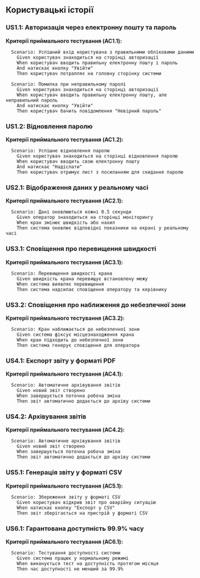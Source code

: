 ## Користувацькі історії

### US1.1: Авторизація через електронну пошту та пароль
**Критерії приймального тестування (AC1.1):**
```gherkin
  Scenario: Успішний вхід користувача з правильними обліковими даними
    Given користувач знаходиться на сторінці авторизації
    When користувач вводить правильну електронну пошту і пароль
    And натискає кнопку "Увійти"
    Then користувач потрапляє на головну сторінку системи

  Scenario: Помилка при неправильному паролі
    Given користувач знаходиться на сторінці авторизації
    When користувач вводить правильну електронну пошту, але неправильний пароль
    And натискає кнопку "Увійти"
    Then користувач бачить повідомлення "Невірний пароль"
```

### US1.2: Відновлення паролю
**Критерії приймального тестування (AC1.2):**
```gherkin
  Scenario: Успішне відновлення паролю
    Given користувач знаходиться на сторінці відновлення паролю
    When користувач вводить свою електронну пошту
    And натискає "Надіслати"
    Then користувач отримує лист з посиланням для скидання паролю
```

### US2.1: Відображення даних у реальному часі
**Критерії приймального тестування (AC2.1):**
```gherkin
  Scenario: Дані оновлюються кожні 0.5 секунди
    Given оператор знаходиться на сторінці моніторингу
    When кран змінює швидкість або нахил
    Then система оновлює відповідні показники на екрані у реальному часі
```

### US3.1: Сповіщення про перевищення швидкості
**Критерії приймального тестування (AC3.1):**
```gherkin
  Scenario: Перевищення швидкості крана
    Given швидкість крана перевищує встановлену межу
    When система виявляє перевищення
    Then система надсилає сповіщення оператору та керівнику
```

### US3.2: Сповіщення про наближення до небезпечної зони
**Критерії приймального тестування (AC3.2):**
```gherkin
  Scenario: Кран наближається до небезпечної зони
    Given система фіксує місцезнаходження крана
    When кран підходить до небезпечної зони
    Then система генерує сповіщення для оператора
```

### US4.1: Експорт звіту у форматі PDF
**Критерії приймального тестування (AC4.1):**
```gherkin
  Scenario: Автоматичне архівування звітів
    Given новий звіт створено
    When завершується поточна робоча зміна
    Then звіт автоматично додається до архіву системи
```

### US4.2: Архівування звітів
**Критерії приймального тестування (AC4.2):**
```gherkin
  Scenario: Автоматичне архівування звітів
    Given новий звіт створено
    When завершується поточна робоча зміна
    Then звіт автоматично додається до архіву системи
```

### US5.1: Генерація звіту у форматі CSV
**Критерії приймального тестування (AC5.1):**
```gherkin
  Scenario: Збереження звіту у форматі CSV
    Given користувач відкрив звіт про аварійну ситуацію
    When натискає кнопку "Експорт у CSV"
    Then звіт зберігається на пристрій у форматі CSV
```

### US6.1: Гарантована доступність 99.9% часу
**Критерії приймального тестування (AC6.1):**
```gherkin
  Scenario: Тестування доступності системи
    Given система працює у нормальному режимі
    When виконується тест на доступність протягом місяця
    Then час доступності не менший за 99.9%
```